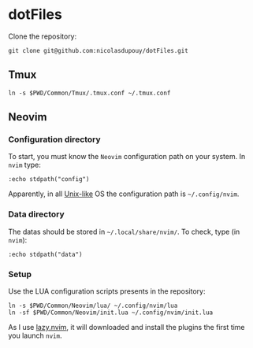 # dotFiles
Clone the repository:
```shell
git clone git@github.com:nicolasdupouy/dotFiles.git
```

## Tmux
```shell
ln -s $PWD/Common/Tmux/.tmux.conf ~/.tmux.conf
```

## Neovim
### Configuration directory
To start, you must know the `Neovim` configuration path on your system. In `nvim` type:

```shell
:echo stdpath("config")
```

Apparently, in all [Unix-like](https://en.wikipedia.org/wiki/Unix-like) OS the configuration path is `~/.config/nvim`.

### Data directory
The datas should be stored in `~/.local/share/nvim/`. To check, type (in `nvim`):

```shell
:echo stdpath("data")
```

### Setup
Use the LUA configuration scripts presents in the repository:

```shell
ln -s $PWD/Common/Neovim/lua/ ~/.config/nvim/lua
ln -sf $PWD/Common/Neovim/init.lua ~/.config/nvim/init.lua
```

As I use [lazy.nvim](https://github.com/folke/lazy.nvim), it will downloaded and install the plugins the first time you launch `nvim`.
